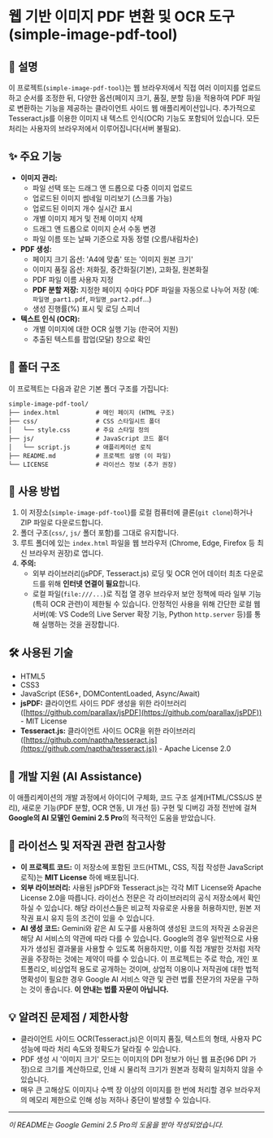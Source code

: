 # 웹 기반 이미지 PDF 변환 및 OCR 도구 (simple-image-pdf-tool)

## 📜 설명

이 프로젝트(`simple-image-pdf-tool`)는 웹 브라우저에서 직접 여러 이미지를 업로드하고 순서를 조정한 뒤, 다양한 옵션(페이지 크기, 품질, 분할 등)을 적용하여 PDF 파일로 변환하는 기능을 제공하는 클라이언트 사이드 웹 애플리케이션입니다. 추가적으로 Tesseract.js를 이용한 이미지 내 텍스트 인식(OCR) 기능도 포함되어 있습니다. 모든 처리는 사용자의 브라우저에서 이루어집니다(서버 불필요).

## ✨ 주요 기능

* **이미지 관리:**
    * 파일 선택 또는 드래그 앤 드롭으로 다중 이미지 업로드
    * 업로드된 이미지 썸네일 미리보기 (스크롤 가능)
    * 업로드된 이미지 개수 실시간 표시
    * 개별 이미지 제거 및 전체 이미지 삭제
    * 드래그 앤 드롭으로 이미지 순서 수동 변경
    * 파일 이름 또는 날짜 기준으로 자동 정렬 (오름/내림차순)
* **PDF 생성:**
    * 페이지 크기 옵션: 'A4에 맞춤' 또는 '이미지 원본 크기'
    * 이미지 품질 옵션: 저화질, 중간화질(기본), 고화질, 원본화질
    * PDF 파일 이름 사용자 지정
    * **PDF 분할 저장:** 지정한 페이지 수마다 PDF 파일을 자동으로 나누어 저장 (예: `파일명_part1.pdf`, `파일명_part2.pdf`...)
    * 생성 진행률(%) 표시 및 로딩 스피너
* **텍스트 인식 (OCR):**
    * 개별 이미지에 대한 OCR 실행 기능 (한국어 지원)
    * 추출된 텍스트를 팝업(모달) 창으로 확인

## 📁 폴더 구조

이 프로젝트는 다음과 같은 기본 폴더 구조를 가집니다:
```text
simple-image-pdf-tool/
├── index.html          # 메인 페이지 (HTML 구조)
├── css/                # CSS 스타일시트 폴더
│   └── style.css       # 주요 스타일 정의
├── js/                 # JavaScript 코드 폴더
│   └── script.js       # 애플리케이션 로직
├── README.md           # 프로젝트 설명 (이 파일)
└── LICENSE             # 라이선스 정보 (추가 권장)    
```
## 🚀 사용 방법

1.  이 저장소(`simple-image-pdf-tool`)를 로컬 컴퓨터에 클론(`git clone`)하거나 ZIP 파일로 다운로드합니다.
2.  폴더 구조(`css/`, `js/` 폴더 포함)를 그대로 유지합니다.
3.  루트 폴더에 있는 `index.html` 파일을 웹 브라우저 (Chrome, Edge, Firefox 등 최신 브라우저 권장)로 엽니다.
4.  **주의:**
    * 외부 라이브러리(jsPDF, Tesseract.js) 로딩 및 OCR 언어 데이터 최초 다운로드를 위해 **인터넷 연결이 필요**합니다.
    * 로컬 파일(`file:///...`)로 직접 열 경우 브라우저 보안 정책에 따라 일부 기능(특히 OCR 관련)이 제한될 수 있습니다. 안정적인 사용을 위해 간단한 로컬 웹 서버(예: VS Code의 Live Server 확장 기능, Python `http.server` 등)를 통해 실행하는 것을 권장합니다.

## 🛠️ 사용된 기술

* HTML5
* CSS3
* JavaScript (ES6+, DOMContentLoaded, Async/Await)
* **jsPDF:** 클라이언트 사이드 PDF 생성을 위한 라이브러리 ([https://github.com/parallax/jsPDF](https://github.com/parallax/jsPDF)) - MIT License
* **Tesseract.js:** 클라이언트 사이드 OCR을 위한 라이브러리 ([https://github.com/naptha/tesseract.js](https://github.com/naptha/tesseract.js)) - Apache License 2.0

## 🤖 개발 지원 (AI Assistance)

이 애플리케이션의 개발 과정에서 아이디어 구체화, 코드 구조 설계(HTML/CSS/JS 분리), 새로운 기능(PDF 분할, OCR 연동, UI 개선 등) 구현 및 디버깅 과정 전반에 걸쳐 **Google의 AI 모델인 Gemini 2.5 Pro**의 적극적인 도움을 받았습니다.

## 📄 라이선스 및 저작권 관련 참고사항

* **이 프로젝트 코드:** 이 저장소에 포함된 코드(HTML, CSS, 직접 작성한 JavaScript 로직)는 **MIT License** 하에 배포됩니다.
* **외부 라이브러리:** 사용된 jsPDF와 Tesseract.js는 각각 MIT License와 Apache License 2.0을 따릅니다. 라이선스 전문은 각 라이브러리의 공식 저장소에서 확인하실 수 있습니다. 해당 라이선스들은 비교적 자유로운 사용을 허용하지만, 원본 저작권 표시 유지 등의 조건이 있을 수 있습니다.
* **AI 생성 코드:** Gemini와 같은 AI 도구를 사용하여 생성된 코드의 저작권 소유권은 해당 AI 서비스의 약관에 따라 다를 수 있습니다. Google의 경우 일반적으로 사용자가 생성된 결과물을 사용할 수 있도록 허용하지만, 이를 직접 개발한 것처럼 저작권을 주장하는 것에는 제약이 따를 수 있습니다. 이 프로젝트는 주로 학습, 개인 포트폴리오, 비상업적 용도로 공개하는 것이며, 상업적 이용이나 저작권에 대한 법적 명확성이 필요한 경우 Google AI 서비스 약관 및 관련 법률 전문가의 자문을 구하는 것이 좋습니다. **이 안내는 법률 자문이 아닙니다.**

## 💡 알려진 문제점 / 제한사항

* 클라이언트 사이드 OCR(Tesseract.js)은 이미지 품질, 텍스트의 형태, 사용자 PC 성능에 따라 처리 속도와 정확도가 달라질 수 있습니다.
* PDF 생성 시 '이미지 크기' 모드는 이미지의 DPI 정보가 아닌 웹 표준(96 DPI 가정)으로 크기를 계산하므로, 인쇄 시 물리적 크기가 원본과 정확히 일치하지 않을 수 있습니다.
* 매우 큰 고해상도 이미지나 수백 장 이상의 이미지를 한 번에 처리할 경우 브라우저의 메모리 제한으로 인해 성능 저하나 중단이 발생할 수 있습니다.

---

*이 README는 Google Gemini 2.5 Pro의 도움을 받아 작성되었습니다.*
